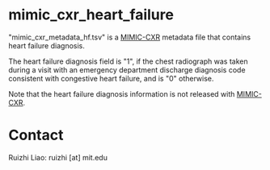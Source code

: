 # mimic_cxr_heart_failure

"mimic_cxr_metadata_hf.tsv" is a [MIMIC-CXR](https://physionet.org/content/mimic-cxr/2.0.0/) metadata file that contains heart failure diagnosis.

The heart failure diagnosis field is "1", if the chest radiograph was taken during a visit with an emergency department discharge diagnosis code consistent with congestive heart failure, and is "0" otherwise.

Note that the heart failure diagnosis information is not released with [MIMIC-CXR](https://physionet.org/content/mimic-cxr/2.0.0/).

# Contact

Ruizhi Liao: ruizhi [at] mit.edu
